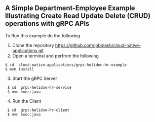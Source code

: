 
## A Simple Department-Employee Example Illustrating Create Read Update Delete (CRUD) operations with gRPC APIs 
To Run this example do the following
1. Clone the repository https://github.com/jobinesh/cloud-native-applications.git 
2. Open a terminal and perfrom the following
```
$ cd  cloud-native-applications/grpc-helidon-hr-example
$ mvn install
```    

3. Start the gRPC Server
```
 $ cd  grpc-helidon-hr-service 
 $ mvn exec:java 
```  
4. Run the Client
```
 $ cd  grpc-helidon-hr-client  
 $ mvn exec:java
```
